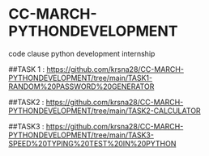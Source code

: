 # CC-MARCH-PYTHONDEVELOPMENT
 code clause python development internship
 

##TASK 1 : https://github.com/krsna28/CC-MARCH-PYTHONDEVELOPMENT/tree/main/TASK1-RANDOM%20PASSWORD%20GENERATOR

##TASK2 :
          https://github.com/krsna28/CC-MARCH-PYTHONDEVELOPMENT/tree/main/TASK2-CALCULATOR
          
##TASK3 :
          https://github.com/krsna28/CC-MARCH-PYTHONDEVELOPMENT/tree/main/TASK3-SPEED%20TYPING%20TEST%20IN%20PYTHON

